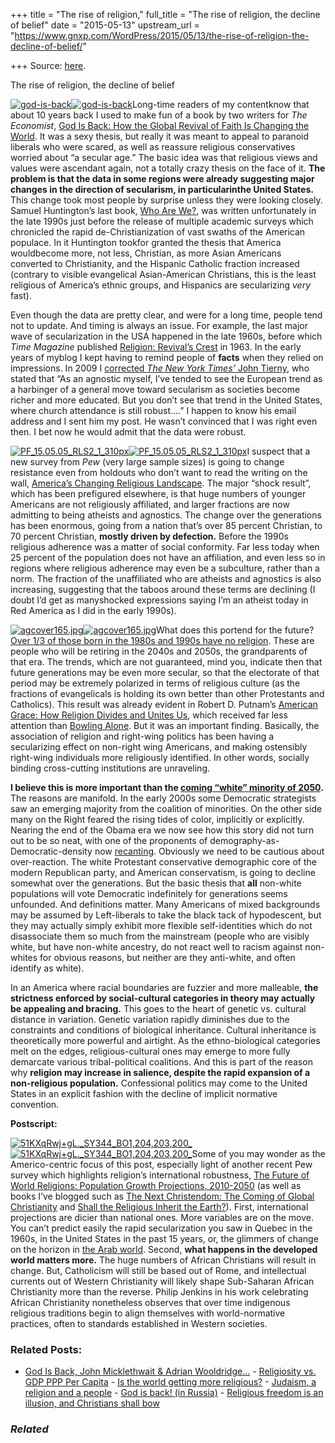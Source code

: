 +++
title = "The rise of religion,"
full_title = "The rise of religion, the decline of belief"
date = "2015-05-13"
upstream_url = "https://www.gnxp.com/WordPress/2015/05/13/the-rise-of-religion-the-decline-of-belief/"

+++
Source: [here](https://www.gnxp.com/WordPress/2015/05/13/the-rise-of-religion-the-decline-of-belief/).

The rise of religion, the decline of belief

[![god-is-back](https://i0.wp.com/www.unz.com/wp-content/uploads/2015/05/god-is-back-201x300.jpg?resize=168%2C251)![god-is-back](https://i0.wp.com/www.unz.com/wp-content/uploads/2015/05/god-is-back-201x300.jpg?resize=168%2C251)](https://www.amazon.com/exec/obidos/ASIN/B001V6P12O/geneexpressio-20)Long-time readers of my contentknow that about 10 years back I used to make fun of a book by two writers for *The Economist*, [God Is Back: How the Global Revival of Faith Is Changing the World](https://www.amazon.com/exec/obidos/ASIN/B001V6P12O/geneexpressio-20). It was a sexy thesis, but really it was meant to appeal to paranoid liberals who were scared, as well as reassure religious conservatives worried about “a secular age.” The basic idea was that religious views and values were ascendant again, not a totally crazy thesis on the face of it. **The problem is that the data in some regions were already suggesting major changes in the direction of secularism, in particularinthe United States.** This change took most people by surprise unless they were looking closely. Samuel Huntington’s last book, [Who Are We?](https://www.amazon.com/exec/obidos/ASIN/0684870541/geneexpressio-20), was written unfortunately in the late 1990s just before the release of multiple academic surveys which chronicled the rapid de-Christianization of vast swaths of the American populace. In it Huntington tookfor granted the thesis that America wouldbecome more, not less, Christian, as more Asian Americans converted to Christianity, and the Hispanic Catholic fraction increased (contrary to visible evangelical Asian-American Christians, this is the least religious of America’s ethnic groups, and Hispanics are secularizing *very* fast).

Even though the data are pretty clear, and were for a long time, people tend not to update. And timing is always an issue. For example, the last major wave of secularization in the USA happened in the late 1960s, before which *Time Magazine* published [Religion: Revival’s Crest](http://content.time.com/time/magazine/article/0,9171,873048,00.html) in 1963. In the early years of myblog I kept having to remind people of **facts** when they relied on impressions. In 2009 I [corrected *The New York Times’* John Tierny](https://www.gnxp.com/blog/2009/11/fake-fact-america-is-not-secularizing.php), who stated that “As an agnostic myself, I’ve tended to see the European trend as a harbinger of a general move toward secularism as societies become richer and more educated. But you don’t see that trend in the United States, where church attendance is still robust….” I happen to know his email address and I sent him my post. He wasn’t convinced that I was right even then. I bet now he would admit that the data were robust.

[![PF_15.05.05_RLS2_1\_310px](https://i0.wp.com/www.unz.com/wp-content/uploads/2015/05/PF_15.05.05_RLS2_1_310px.png?resize=310%2C645)![PF_15.05.05_RLS2_1\_310px](https://i0.wp.com/www.unz.com/wp-content/uploads/2015/05/PF_15.05.05_RLS2_1_310px.png?resize=310%2C645)](https://www.pewforum.org/2015/05/12/americas-changing-religious-landscape/)I suspect that a new survey from *Pew* (very large sample sizes) is going to change resistance even from holdouts who don’t want to read the writing on the wall, [America’s Changing Religious Landscape](https://www.pewforum.org/2015/05/12/americas-changing-religious-landscape/). The major “shock result”, which has been prefigured elsewhere, is that huge numbers of younger Americans are not religiously affiliated, and larger fractions are now admitting to being atheists and agnostics. The change over the generations has been enormous, going from a nation that’s over 85 percent Christian, to 70 percent Christian, **mostly driven by defection.** Before the 1990s religious adherence was a matter of social conformity. Far less today when 25 percent of the population does not have an affiliation, and even less so in regions where religious adherence may even be a subculture, rather than a norm. The fraction of the unaffiliated who are atheists and agnostics is also increasing, suggesting that the taboos around these terms are declining (I doubt I’d get as manyshocked expressions saying I’m an atheist today in Red America as I did in the early 1990s).

[![agcover165.jpg](https://i0.wp.com/www.unz.com/wp-content/uploads/2015/05/agcover165.jpg.jpg?resize=165%2C251)![agcover165.jpg](https://i0.wp.com/www.unz.com/wp-content/uploads/2015/05/agcover165.jpg.jpg?resize=165%2C251)](https://www.amazon.com/exec/obidos/ASIN/B003UV8TEA/geneexpressio-20)What does this portend for the future? [Over 1/3 of those born in the 1980s and 1990s have no religion](https://twitter.com/conradhackett/status/598474084507344897). These are people who will be retiring in the 2040s and 2050s, the grandparents of that era. The trends, which are not guaranteed, mind you, indicate then that future generations may be even more secular, so that the electorate of that period may be extremely polarized in terms of religious culture (as the fractions of evangelicals is holding its own better than other Protestants and Catholics). This result was already evident in Robert D. Putnam’s [American Grace: How Religion Divides and Unites Us](https://www.amazon.com/exec/obidos/ASIN/B003UV8TEA/geneexpressio-20), which received far less attention than [Bowling Alone](https://www.amazon.com/exec/obidos/ASIN/B003DYGOO6/geneexpressio-20). But it was an important finding. Basically, the association of religion and right-wing politics has been having a secularizing effect on non-right wing Americans, and making ostensibly right-wing individuals more religiously identified. In other words, socially binding cross-cutting institutions are unraveling.

**I believe this is more important than the [coming “white” minority of 2050](http://www.nytimes.com/2009/12/18/us/18census.html).** The reasons are manifold. In the early 2000s some Democratic strategists saw an emerging majority from the coalition of minorities. On the other side many on the Right feared the rising tides of color, implicitly or explicitly. Nearing the end of the Obama era we now see how this story did not turn out to be so neat, with one of the proponents of demography-as-Democratic-density now [recanting](http://www.nationaljournal.com/magazine/the-emerging-republican-advantage-20150130). Obviously we need to be cautious about over-reaction. The white Protestant conservative demographic core of the modern Republican party, and American conservatism, is going to decline somewhat over the generations. But the basic thesis that **all** non-white populations will vote Democratic indefinitely for generations seems unfounded. And definitions matter. Many Americans of mixed backgrounds may be assumed by Left-liberals to take the black tack of hypodescent, but they may actually simply exhibit more flexible self-identities which do not disassociate them so much from the mainstream (people who are visibly white, but have non-white ancestry, do not react well to racism against non-whites for obvious reasons, but neither are they anti-white, and often identify as white).

In an America where racial boundaries are fuzzier and more malleable, **the strictness enforced by social-cultural categories in theory may actually be appealing and bracing.** This goes to the heart of genetic vs. cultural distance in variation. Genetic variation rapidly diminishes due to the constraints and conditions of biological inheritance. Cultural inheritance is theoretically more powerful and airtight. As the ethno-biological categories melt on the edges, religious-cultural ones may emerge to more fully demarcate various tribal-political coalitions. And this is part of the reason why **religion may increase in salience, despite the rapid expansion of a non-religious population.** Confessional politics may come to the United States in an explicit fashion with the decline of implicit normative convention.

**Postscript:**

[![51KXqRwj+gL.\_SY344_BO1,204,203,200\_](https://i0.wp.com/www.unz.com/wp-content/uploads/2015/05/51KXqRwj+gL._SY344_BO1204203200_.jpg?resize=180%2C273)![51KXqRwj+gL.\_SY344_BO1,204,203,200\_](https://i0.wp.com/www.unz.com/wp-content/uploads/2015/05/51KXqRwj+gL._SY344_BO1204203200_.jpg?resize=180%2C273)](https://www.amazon.com/exec/obidos/ASIN/B004HD4WQE/geneexpressio-20)Some of you may wonder as the Americo-centric focus of this post, especially light of another recent Pew survey which highlights religion’s international robustness, [The Future of World Religions: Population Growth Projections, 2010-2050](https://www.pewforum.org/2015/04/02/religious-projections-2010-2050/) (as well as books I’ve blogged such as [The Next Christendom: The Coming of Global Christianity](https://www.amazon.com/exec/obidos/ASIN/B004HD4WQE/geneexpressio-20) and [Shall the Religious Inherit the Earth?](https://www.amazon.com/exec/obidos/ASIN/B004DL0OCG/geneexpressio-20)). First, international projections are dicier than national ones. More variables are on the move. You can’t predict easily the rapid secularization you saw in Quebec in the 1960s, in the United States in the past 15 years, or, the glimmers of change on the horizon in [the Arab world](http://www.newrepublic.com/article/121559/rise-arab-atheists). Second, **what happens in the developed world matters more.** The huge numbers of African Christians will result in change. But, Catholicism will still be based out of Rome, and intellectual currents out of Western Christianity will likely shape Sub-Saharan African Christianity more than the reverse. Philip Jenkins in his work celebrating African Christianity nonetheless observes that over time indigenous religious traditions begin to align themselves with world-normative practices, often to standards established in Western societies.

### Related Posts:

- [God Is Back, John Micklethwait & Adrian
  Wooldridge…](https://www.gnxp.com/WordPress/2009/05/27/god-is-back-john-micklethwait-adrian-wooldridge-don-t-know-what-they-re-talking-about/) - [Religiosity vs. GDP PPP Per
  Capita](https://www.gnxp.com/WordPress/2009/12/06/religiosity-vs-gdp-ppp-per-capita/) - [Is the world getting more
  religious?](https://www.gnxp.com/WordPress/2009/05/13/is-the-world-getting-more-religious/) - [Judaism, a religion and a
  people](https://www.gnxp.com/WordPress/2007/07/10/judaism-a-religion-and-a-people/) - [God is back! (in
  Russia)](https://www.gnxp.com/WordPress/2020/10/17/god-is-back-in-russia/) - [Religious freedom is an illusion, and Christians shall
  bow](https://www.gnxp.com/WordPress/2015/04/05/religious-freedom-is-an-illusion-and-christians-shall-bow/)

### *Related*

[](https://www.addtoany.com/add_to/facebook?linkurl=https%3A%2F%2Fwww.gnxp.com%2FWordPress%2F2015%2F05%2F13%2Fthe-rise-of-religion-the-decline-of-belief%2F&linkname=The%20rise%20of%20religion%2C%20the%20decline%20of%20belief "Facebook")[](https://www.addtoany.com/add_to/twitter?linkurl=https%3A%2F%2Fwww.gnxp.com%2FWordPress%2F2015%2F05%2F13%2Fthe-rise-of-religion-the-decline-of-belief%2F&linkname=The%20rise%20of%20religion%2C%20the%20decline%20of%20belief "Twitter")[](https://www.addtoany.com/add_to/email?linkurl=https%3A%2F%2Fwww.gnxp.com%2FWordPress%2F2015%2F05%2F13%2Fthe-rise-of-religion-the-decline-of-belief%2F&linkname=The%20rise%20of%20religion%2C%20the%20decline%20of%20belief "Email")[](https://www.addtoany.com/share)

